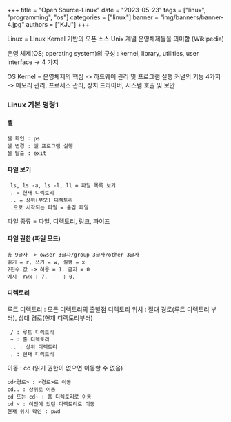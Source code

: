 +++
title = "Open Source-Linux"
date = "2023-05-23"
tags = ["linux", "programming", "os"]
categories = ["linux"]
banner = "img/banners/banner-4.jpg"
authors = ["KJJ"]
+++

Linux = LInux Kernel 기반의 오픈 소스 Unix 계열 운영체제들을 의미함 (Wikipedia)


 운영 체제(OS; operating system)의 구성 : kernel, library, utilities, user interface -> 4 가지

 OS Kernel = 운영체제의 핵심 -> 하드웨어 관리 및 프로그램 실행
 커널의 기능 4가지 -> 메모리 관리, 프로세스 관리, 장치 드라이버, 시스템 호출 및 보안 

 
  ### Linux 기본 명령1

   #### 셸
    셸 확인 : ps
    셸 변경 : 셸 프로그램 실행 
    셸 탈출 : exit

   #### 파일 보기
     ls, ls -a, ls -l, ll = 파일 목록 보기
     . = 현재 디렉토리
     .. = 상위(부모) 디렉토리
     .으로 시작되는 파일 = 숨김 파일

   파일 종류 = 파일, 디렉토리, 링크, 파이프

   #### 파일 권한 (파일 모드)
    총 9글자 -> owser 3글자/group 3글자/other 3글자 
    읽기 = r, 쓰기 = w, 실행 = x
    2진수 값 -> 허용 = 1. 금지 = 0
    예시- rwx : 7, --- : 0, 

   #### 디렉토리
   루트 디렉토리 : 모든 디렉토리의 출발점
   디렉토리 위치 : 절대 경로(루트 디렉토리 부터), 상대 경로(현재 디렉토리부터)

     / : 루트 디렉토리
     ~ : 홈 디렉토리
     .. : 상위 디렉토리
     . : 현재 디렉토리


  이동 : cd (읽기 권한이 없으면 이동할 수 없음)

    cd<경로> : <경로>로 이동
    cd.. : 상위로 이동
    cd 또는 cd~ : 홈 디렉토리로 이동
    cd ~ : 이전에 있던 디렉토리로 이동
    현재 위치 확인 : pwd

